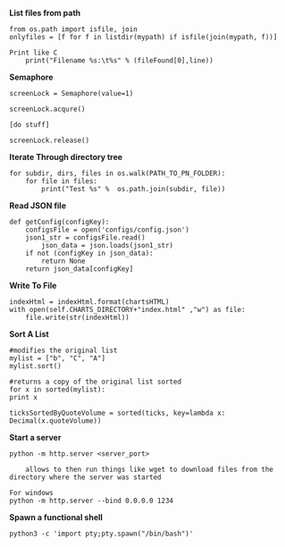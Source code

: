 **List files from path**

	from os.path import isfile, join 
	onlyfiles = [f for f in listdir(mypath) if isfile(join(mypath, f))]

	Print like C
		print("Filename %s:\t%s" % (fileFound[0],line))


**Semaphore**

	screenLock = Semaphore(value=1)

	screenLock.acqure()

	[do stuff]

	screenLock.release()


**Iterate Through directory tree**

	for subdir, dirs, files in os.walk(PATH_TO_PN_FOLDER):
		for file in files:
			print("Test %s" %  os.path.join(subdir, file))



**Read JSON file**

	def getConfig(configKey):
		configsFile = open('configs/config.json')
		json1_str = configsFile.read()
			json_data = json.loads(json1_str)
		if not (configKey in json_data):
			return None
		return json_data[configKey]

**Write To File**

	indexHtml = indexHtml.format(chartsHTML)
	with open(self.CHARTS_DIRECTORY+"index.html" ,"w") as file:
		file.write(str(indexHtml))

**Sort A List**

	#modifies the original list
	mylist = ["b", "C", "A"]
	mylist.sort()

	#returns a copy of the original list sorted
	for x in sorted(mylist):
	print x

	ticksSortedByQuoteVolume = sorted(ticks, key=lambda x: Decimal(x.quoteVolume))

**Start a server**

	python -m http.server <server_port>

		allows to then run things like wget to download files from the directory where the server was started

	For windows
	python -m http.server --bind 0.0.0.0 1234

**Spawn a functional shell**

	python3 -c 'import pty;pty.spawn("/bin/bash")'
